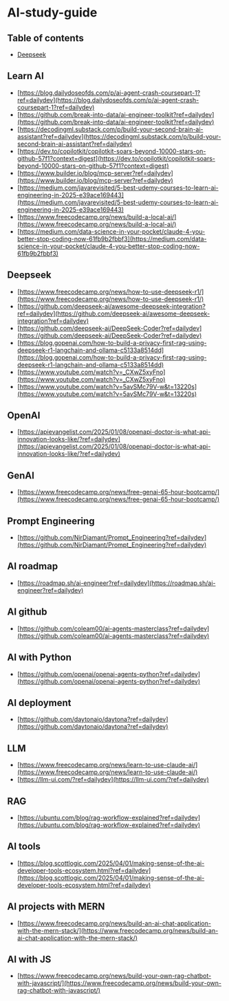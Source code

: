 # AI-study-guide

## Table of contents

- [Deepseek](#Deepseek)


## Learn AI
- [https://blog.dailydoseofds.com/p/ai-agent-crash-coursepart-1?ref=dailydev](https://blog.dailydoseofds.com/p/ai-agent-crash-coursepart-1?ref=dailydev)<br>
- [https://github.com/break-into-data/ai-engineer-toolkit?ref=dailydev](https://github.com/break-into-data/ai-engineer-toolkit?ref=dailydev)<br>
- [https://decodingml.substack.com/p/build-your-second-brain-ai-assistant?ref=dailydev](https://decodingml.substack.com/p/build-your-second-brain-ai-assistant?ref=dailydev)<br>
- [https://dev.to/copilotkit/copilotkit-soars-beyond-10000-stars-on-github-57f1?context=digest](https://dev.to/copilotkit/copilotkit-soars-beyond-10000-stars-on-github-57f1?context=digest)<br>
- [https://www.builder.io/blog/mcp-server?ref=dailydev](https://www.builder.io/blog/mcp-server?ref=dailydev)<br>
- [https://medium.com/javarevisited/5-best-udemy-courses-to-learn-ai-engineering-in-2025-e39ace169443](https://medium.com/javarevisited/5-best-udemy-courses-to-learn-ai-engineering-in-2025-e39ace169443)<br>
- [https://www.freecodecamp.org/news/build-a-local-ai/](https://www.freecodecamp.org/news/build-a-local-ai/)<br>
- [https://medium.com/data-science-in-your-pocket/claude-4-you-better-stop-coding-now-61fb9b2fbbf3](https://medium.com/data-science-in-your-pocket/claude-4-you-better-stop-coding-now-61fb9b2fbbf3)<br>

## Deepseek
- [https://www.freecodecamp.org/news/how-to-use-deepseek-r1/](https://www.freecodecamp.org/news/how-to-use-deepseek-r1/)<br>
- [https://github.com/deepseek-ai/awesome-deepseek-integration?ref=dailydev](https://github.com/deepseek-ai/awesome-deepseek-integration?ref=dailydev)<br>
- [https://github.com/deepseek-ai/DeepSeek-Coder?ref=dailydev](https://github.com/deepseek-ai/DeepSeek-Coder?ref=dailydev)<br>
- [https://blog.gopenai.com/how-to-build-a-privacy-first-rag-using-deepseek-r1-langchain-and-ollama-c5133a8514dd](https://blog.gopenai.com/how-to-build-a-privacy-first-rag-using-deepseek-r1-langchain-and-ollama-c5133a8514dd)<br>
- [https://www.youtube.com/watch?v=_CXwZ5xyFno](https://www.youtube.com/watch?v=_CXwZ5xyFno)<br>
- [https://www.youtube.com/watch?v=5avSMc79V-w&t=13220s](https://www.youtube.com/watch?v=5avSMc79V-w&t=13220s)<br>

## OpenAI
- [https://apievangelist.com/2025/01/08/openapi-doctor-is-what-api-innovation-looks-like/?ref=dailydev](https://apievangelist.com/2025/01/08/openapi-doctor-is-what-api-innovation-looks-like/?ref=dailydev)<br>

## GenAI
- [https://www.freecodecamp.org/news/free-genai-65-hour-bootcamp/](https://www.freecodecamp.org/news/free-genai-65-hour-bootcamp/)<br>

## Prompt Engineering
- [https://github.com/NirDiamant/Prompt_Engineering?ref=dailydev](https://github.com/NirDiamant/Prompt_Engineering?ref=dailydev)<br>

## AI roadmap
- [https://roadmap.sh/ai-engineer?ref=dailydev](https://roadmap.sh/ai-engineer?ref=dailydev)<br>

## AI github
- [https://github.com/coleam00/ai-agents-masterclass?ref=dailydev](https://github.com/coleam00/ai-agents-masterclass?ref=dailydev)<br>

## AI with Python
- [https://github.com/openai/openai-agents-python?ref=dailydev](https://github.com/openai/openai-agents-python?ref=dailydev)<br>

## AI deployment
- [https://github.com/daytonaio/daytona?ref=dailydev](https://github.com/daytonaio/daytona?ref=dailydev)<br>

## LLM
- [https://www.freecodecamp.org/news/learn-to-use-claude-ai/](https://www.freecodecamp.org/news/learn-to-use-claude-ai/)<br>
- [https://llm-ui.com/?ref=dailydev](https://llm-ui.com/?ref=dailydev)<br>

## RAG
- [https://ubuntu.com/blog/rag-workflow-explained?ref=dailydev](https://ubuntu.com/blog/rag-workflow-explained?ref=dailydev)<br>

## AI tools
- [https://blog.scottlogic.com/2025/04/01/making-sense-of-the-ai-developer-tools-ecosystem.html?ref=dailydev](https://blog.scottlogic.com/2025/04/01/making-sense-of-the-ai-developer-tools-ecosystem.html?ref=dailydev)<br>

## AI projects with MERN
- [https://www.freecodecamp.org/news/build-an-ai-chat-application-with-the-mern-stack/](https://www.freecodecamp.org/news/build-an-ai-chat-application-with-the-mern-stack/)<br>

## AI with JS
- [https://www.freecodecamp.org/news/build-your-own-rag-chatbot-with-javascript/](https://www.freecodecamp.org/news/build-your-own-rag-chatbot-with-javascript/)<br>

